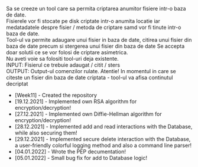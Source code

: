 Sa se creeze un tool care sa permita criptarea anumitor fisiere intr-o baza de date.<br>
Fisierele vor fi stocate pe disk criptate intr-o anumita locatie iar medatadatele despre fisier /
metoda de criptare samd vor fi tinute intr-o baza de date.<br>
Tool-ul va permite adaugare unui fisier in baza de date, citirea unui fisier din baza de date
precum si stergerea unui fisier din baza de date
Se accepta doar solutii ce se vor folosi de criptare asimetrica.<br>
Nu aveti voie sa folositi tool-uri deja existente.<br>
INPUT:
Fisierul ce trebuie adaugat / citit / sters<br>
OUTPUT:
Output-ul comenzilor rulate.
Atentie! In momentul in care se citeste un fisier din baza de date criptata - tool-ul va afisa
continutul decriptat<br>
<ul>
<li>[Week11] - Created the repository</li>
<li>[19.12.2021] - Implemented own RSA algorithm for encryption/decryption!</li>
<li>[27.12.2021] - Implemented own Diffie-Hellman algorithm for encryption/decryption!</li>
<li>[28.12.2021] - Implemented add and read interactions with the Database, while also securing them!</li>
<li>[29.12.2021] - Implemented secure delete interaction with the Database, a user-friendly colorful logging method and also a command line parser!</li>
<li>[04.01.2022] - Wrote the PEP decumentation!</li>
<li>[05.01.2022] - Small bug fix for add to Database logic!</li>
